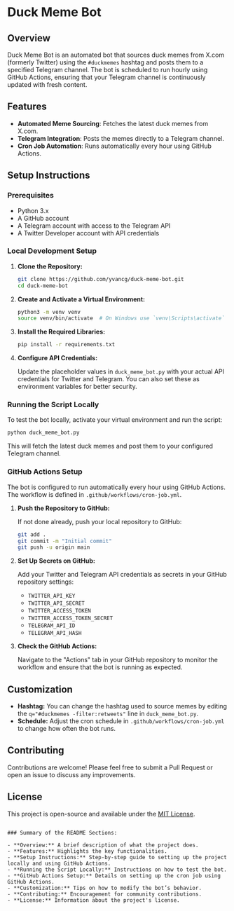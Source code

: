 
# Duck Meme Bot

## Overview

Duck Meme Bot is an automated bot that sources duck memes from X.com (formerly Twitter) using the `#duckmemes` hashtag and posts them to a specified Telegram channel. The bot is scheduled to run hourly using GitHub Actions, ensuring that your Telegram channel is continuously updated with fresh content.

## Features

- **Automated Meme Sourcing**: Fetches the latest duck memes from X.com.
- **Telegram Integration**: Posts the memes directly to a Telegram channel.
- **Cron Job Automation**: Runs automatically every hour using GitHub Actions.

## Setup Instructions

### Prerequisites

- Python 3.x
- A GitHub account
- A Telegram account with access to the Telegram API
- A Twitter Developer account with API credentials

### Local Development Setup

1. **Clone the Repository:**

   ```bash
   git clone https://github.com/yvancg/duck-meme-bot.git
   cd duck-meme-bot
   ```

2. **Create and Activate a Virtual Environment:**

   ```bash
   python3 -m venv venv
   source venv/bin/activate  # On Windows use `venv\Scripts\activate`
   ```

3. **Install the Required Libraries:**

   ```bash
   pip install -r requirements.txt
   ```

4. **Configure API Credentials:**

   Update the placeholder values in `duck_meme_bot.py` with your actual API credentials for Twitter and Telegram. You can also set these as environment variables for better security.

### Running the Script Locally

To test the bot locally, activate your virtual environment and run the script:

```bash
python duck_meme_bot.py
```

This will fetch the latest duck memes and post them to your configured Telegram channel.

### GitHub Actions Setup

The bot is configured to run automatically every hour using GitHub Actions. The workflow is defined in `.github/workflows/cron-job.yml`.

1. **Push the Repository to GitHub:**

   If not done already, push your local repository to GitHub:

   ```bash
   git add .
   git commit -m "Initial commit"
   git push -u origin main
   ```

2. **Set Up Secrets on GitHub:**

   Add your Twitter and Telegram API credentials as secrets in your GitHub repository settings:

   - `TWITTER_API_KEY`
   - `TWITTER_API_SECRET`
   - `TWITTER_ACCESS_TOKEN`
   - `TWITTER_ACCESS_TOKEN_SECRET`
   - `TELEGRAM_API_ID`
   - `TELEGRAM_API_HASH`

3. **Check the GitHub Actions:**

   Navigate to the "Actions" tab in your GitHub repository to monitor the workflow and ensure that the bot is running as expected.

## Customization

- **Hashtag:** You can change the hashtag used to source memes by editing the `q="#duckmemes -filter:retweets"` line in `duck_meme_bot.py`.
- **Schedule:** Adjust the cron schedule in `.github/workflows/cron-job.yml` to change how often the bot runs.

## Contributing

Contributions are welcome! Please feel free to submit a Pull Request or open an issue to discuss any improvements.

## License

This project is open-source and available under the [MIT License](LICENSE).

```

### Summary of the README Sections:

- **Overview:** A brief description of what the project does.
- **Features:** Highlights the key functionalities.
- **Setup Instructions:** Step-by-step guide to setting up the project locally and using GitHub Actions.
- **Running the Script Locally:** Instructions on how to test the bot.
- **GitHub Actions Setup:** Details on setting up the cron job using GitHub Actions.
- **Customization:** Tips on how to modify the bot’s behavior.
- **Contributing:** Encouragement for community contributions.
- **License:** Information about the project's license.
